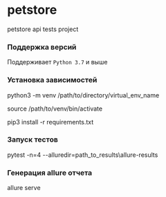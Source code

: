 # petstore
petstore api tests project

### Поддержка версий
Поддерживает `Python 3.7` и выше

### Установка зависимостей
python3 -m venv /path/to/directory/virtual_env_name

source /path/to/venv/bin/activate

pip3 install -r requirements.txt

### Запуск тестов
pytest -n=4 --alluredir=path_to_results\allure-results

### Генерация allure отчета
allure serve
